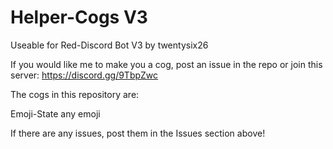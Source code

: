 # Helper-Cogs V3
Useable for Red-Discord Bot V3 by twentysix26

If you would like me to make you a cog, post an issue in the repo or join this server: https://discord.gg/9TbpZwc

The cogs in this repository are:

Emoji-State any emoji

If there are any issues, post them in the Issues section above!
